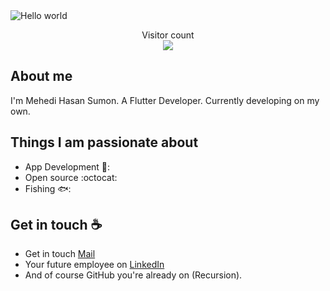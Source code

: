 <img src="https://user-images.githubusercontent.com/74013982/214831758-bb1c9226-f068-4203-8dbc-d6aaac240a5f.png" alt="Hello world">

<p align="center"> 
  Visitor count<br>
  <img src="https://user-images.githubusercontent.com/74013982/211177206-20ae769f-da7c-4a89-b192-3af28acc42c5.png" />
</p>

## About me

I'm Mehedi Hasan Sumon. A Flutter Developer. Currently developing on my own. 
 
## Things I am passionate about

- App Development 📱:
- Open source :octocat:
- Fishing 🐟:

## Get in touch :coffee:
- Get in touch [Mail](mailto:mhsumon107@gmail.com)
- Your future employee on [LinkedIn](https://www.linkedin.com/in/mehedi-hasan-sumon-aa560a215)
- And of course GitHub you're already on (Recursion).


<!--
**sagar-viradiya/sagar-viradiya** is a ✨ _special_ ✨ repository because its `README.md` (this file) appears on your GitHub profile.

Here are some ideas to get you started:

- 🔭 I’m currently working on ...
- 🌱 I’m currently learning ...
- 👯 I’m looking to collaborate on ...
- 🤔 I’m looking for help with ...
- 💬 Ask me about ...
- 📫 How to reach me: ...
- 😄 Pronouns: ...
- ⚡ Fun fact: ...
-->
